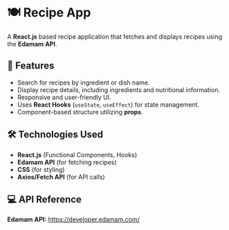 # 🍽️ Recipe App

A **React.js** based recipe application that fetches and displays recipes using the **Edamam API**.

## 🚀 Features
- Search for recipes by ingredient or dish name.
- Display recipe details, including ingredients and nutritional information.
- Responsive and user-friendly UI.
- Uses **React Hooks** (`useState`, `useEffect`) for state management.
- Component-based structure utilizing **props**.

## 🛠️ Technologies Used
- **React.js** (Functional Components, Hooks)
- **Edamam API** (for fetching recipes)
- **CSS** (for styling)
- **Axios/Fetch API** (for API calls)

## 💻 API Reference
**Edamam API:**  https://developer.edamam.com/

